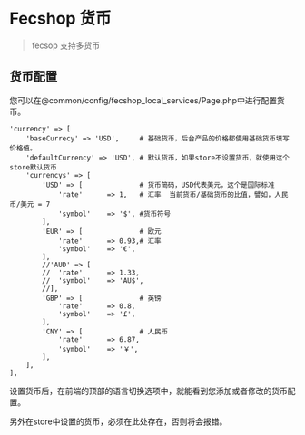 Fecshop 货币  
=============

> fecsop 支持多货币


货币配置
----------

您可以在@common/config/fecshop_local_services/Page.php中进行配置货币。

```
'currency' => [
	'baseCurrecy' => 'USD',  	# 基础货币，后台产品的价格都使用基础货币填写价格值。
	'defaultCurrency' => 'USD', # 默认货币，如果store不设置货币，就使用这个store默认货币
	'currencys' => [
		'USD' => [  			# 货币简码，USD代表美元，这个是国际标准
			'rate' 		=> 1, 	# 汇率  当前货币/基础货币的比值，譬如，人民币/美元 = 7
			'symbol' 	=> '$', #货币符号
		],
		'EUR' => [  			# 欧元
			'rate' 		=> 0.93,# 汇率
			'symbol' 	=> '€',
		],
		//'AUD' => [
		//	'rate' 		=> 1.33,
		//	'symbol' 	=> 'AU$',
		//],
		'GBP' => [  			# 英镑
			'rate' 		=> 0.8,
			'symbol' 	=> '£',
		],
		'CNY' => [  			# 人民币
			'rate' 		=> 6.87,
			'symbol' 	=> '￥',
		],
	],
],
```

设置货币后，在前端的顶部的语言切换选项中，就能看到您添加或者修改的货币配置。

另外在store中设置的货币，必须在此处存在，否则将会报错。
